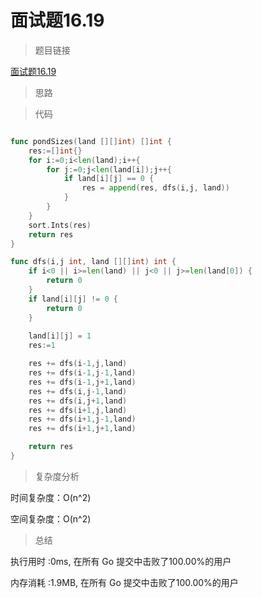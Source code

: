 # 面试题16.19

>题目链接

[面试题16.19](https://leetcode-cn.com/problems/pond-sizes-lcci/)

> 思路


>代码

```go

func pondSizes(land [][]int) []int {
    res:=[]int{}
    for i:=0;i<len(land);i++{
        for j:=0;j<len(land[i]);j++{
            if land[i][j] == 0 {
                res = append(res, dfs(i,j, land))
            }
        }
    }
    sort.Ints(res)
    return res
}

func dfs(i,j int, land [][]int) int {
    if i<0 || i>=len(land) || j<0 || j>=len(land[0]) {
        return 0
    } 
    if land[i][j] != 0 {
        return 0
    }
        
    land[i][j] = 1
    res:=1

    res += dfs(i-1,j,land)
    res += dfs(i-1,j-1,land)
    res += dfs(i-1,j+1,land)
    res += dfs(i,j-1,land)
    res += dfs(i,j+1,land)
    res += dfs(i+1,j,land)
    res += dfs(i+1,j-1,land)
    res += dfs(i+1,j+1,land)

    return res
}


```

>复杂度分析

时间复杂度：O(n^2)

空间复杂度：O(n^2)

>总结

执行用时 :0ms, 在所有 Go 提交中击败了100.00%的用户

内存消耗 :1.9MB, 在所有 Go 提交中击败了100.00%的用户
